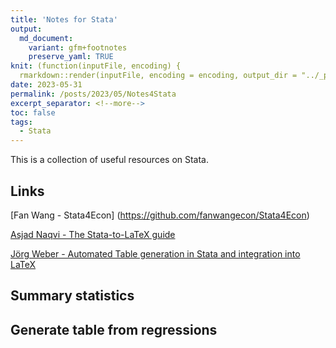 ```yaml
---
title: 'Notes for Stata'
output:
  md_document:
    variant: gfm+footnotes
    preserve_yaml: TRUE
knit: (function(inputFile, encoding) {
  rmarkdown::render(inputFile, encoding = encoding, output_dir = "../_posts") })
date: 2023-05-31
permalink: /posts/2023/05/Notes4Stata
excerpt_separator: <!--more-->
toc: false
tags:
  - Stata
---
```


This is a collection of useful resources on Stata. 


## Links

[Fan Wang - Stata4Econ]
(https://github.com/fanwangecon/Stata4Econ)

[Asjad Naqvi - The Stata-to-LaTeX guide](https://medium.com/the-stata-guide/the-stata-to-latex-guide-6e7ed5622856)

[Jörg Weber - Automated Table generation in Stata and integration into LaTeX](https://www.jwe.cc/2012/03/stata-latex-tables-estout/)


## Summary statistics 



## Generate table from regressions






